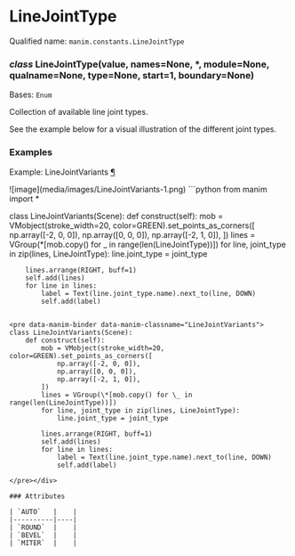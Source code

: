 # LineJointType

Qualified name: `manim.constants.LineJointType`

### *class* LineJointType(value, names=None, \*, module=None, qualname=None, type=None, start=1, boundary=None)

Bases: `Enum`

Collection of available line joint types.

See the example below for a visual illustration of the different
joint types.

### Examples

<div id="linejointvariants" class="admonition admonition-manim-example">
<p class="admonition-title">Example: LineJointVariants <a class="headerlink" href="#linejointvariants">¶</a></p>![image](media/images/LineJointVariants-1.png)
```python
from manim import *

class LineJointVariants(Scene):
    def construct(self):
        mob = VMobject(stroke_width=20, color=GREEN).set_points_as_corners([
            np.array([-2, 0, 0]),
            np.array([0, 0, 0]),
            np.array([-2, 1, 0]),
        ])
        lines = VGroup(*[mob.copy() for _ in range(len(LineJointType))])
        for line, joint_type in zip(lines, LineJointType):
            line.joint_type = joint_type

        lines.arrange(RIGHT, buff=1)
        self.add(lines)
        for line in lines:
            label = Text(line.joint_type.name).next_to(line, DOWN)
            self.add(label)
```

<pre data-manim-binder data-manim-classname="LineJointVariants">
class LineJointVariants(Scene):
    def construct(self):
        mob = VMobject(stroke_width=20, color=GREEN).set_points_as_corners([
            np.array([-2, 0, 0]),
            np.array([0, 0, 0]),
            np.array([-2, 1, 0]),
        ])
        lines = VGroup(\*[mob.copy() for \_ in range(len(LineJointType))])
        for line, joint_type in zip(lines, LineJointType):
            line.joint_type = joint_type

        lines.arrange(RIGHT, buff=1)
        self.add(lines)
        for line in lines:
            label = Text(line.joint_type.name).next_to(line, DOWN)
            self.add(label)

</pre></div>

### Attributes

| `AUTO`   |    |
|----------|----|
| `ROUND`  |    |
| `BEVEL`  |    |
| `MITER`  |    |
